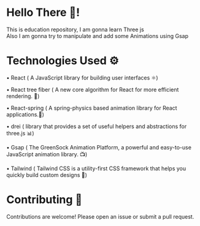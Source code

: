 # Hello There 🌟!

This is education repository, I am gonna learn Three js <br/>
Also I am gonna try to manipulate and add some Animations using Gsap <br/>


# Technologies Used ⚙️
• React ( A JavaScript library for building user interfaces ⚛️)

• React tree fiber ( A new core algorithm for React for more efficient rendering. 🐲)

• React-spring ( A spring-physics based animation library for React applications.🌸)

• drei ( library that provides a set of useful helpers and abstractions for three.js 📊)

• Gsap ( The GreenSock Animation Platform, a powerful and easy-to-use JavaScript animation library. 📺)

• Tailwind ( Tailwind CSS is a utility-first CSS framework that helps you quickly build custom designs 🎴) 

# Contributing 💬
Contributions are welcome! Please open an issue or submit a pull request.